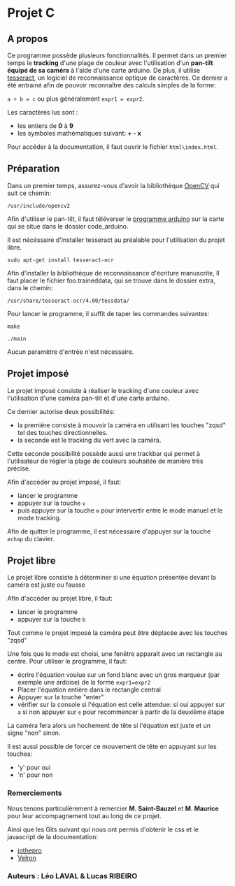 # Projet C 

## A propos

Ce programme possède plusieurs fonctionnalités. Il permet dans un premier temps le **tracking** d'une plage de couleur avec l'utilisation d'un **pan-tilt équipé de sa caméra** à l'aide d'une carte arduino. De plus, il utilise [tesseract](https://github.com/tesseract-ocr/tesseract), un logiciel de reconnaissance optique de caractères. Ce dernier a été entrainé afin de pouvoir reconnaître des calculs simples de la forme:

`a + b = c` ou plus généralement `expr1 = expr2`.

Les caractères lus sont : 
* les entiers de **0** à **9**
* les symboles mathématiques suivant: **+ - x**

Pour accéder à la documentation, il faut ouvrir le fichier `html\index.html`.

## Préparation

Dans un premier temps, assurez-vous d'avoir la bibliothèque [OpenCV](https://docs.opencv.org/master/) qui suit ce chemin:
```
/usr/include/opencv2
```

Afin d'utiliser le pan-tilt, il faut téléverser le [programme arduino](./code_arduino/) sur la carte qui se situe dans le dossier code_arduino.


Il est nécéssaire d'installer tesseract au préalable pour l'utilisation du projet libre. 

```
sudo apt-get install tesseract-ocr
```

Afin d'installer la bibliothèque de reconnaissance d'écriture manuscrite, Il faut placer le fichier foo.traineddata, qui se trouve dans le dossier extra, dans le chemin:
```
/usr/share/tesseract-ocr/4.00/tessdata/
```

Pour lancer le programme, il suffit de taper les commandes suivantes:
```
make

./main 
```

Aucun paramètre d'entrée n'est nécessaire.


## Projet imposé
Le projet imposé consiste à réaliser le tracking d'une couleur avec l'utilisation d'une caméra pan-tilt et d'une carte arduino.

Ce dernier autorise deux possibilités: 
- la première consiste à mouvoir la caméra en utilisant les touches "zqsd" tel des touches directionnelles.
- la seconde est le tracking du vert avec la caméra.

Cette seconde possibilité possède aussi une trackbar qui permet à l'utilisateur de régler la plage de couleurs souhaitée de manière très précise.

Afin d'accéder au projet imposé, il faut:
- lancer le programme
- appuyer sur la touche `v`
- puis appuyer sur la touche `m` pour intervertir entre le mode manuel et le mode tracking.

Afin de quitter le programme, il est nécessaire d'appuyer sur la touche `echap` du clavier.

## Projet libre
Le projet libre consiste à déterminer si une équation présentée devant la caméra est juste ou fausse

Afin d'accéder au projet libre, il faut:
- lancer le programme
- appuyer sur la touche `b`

Tout comme le projet imposé la caméra peut être déplacée avec les touches "zqsd"

Une fois que le mode est choisi, une fenêtre apparait avec un rectangle au centre. Pour utiliser le programme, il faut:
- écrire l'équation voulue sur un fond blanc avec un gros marqueur (par exemple une ardoise) de la forme `expr1=expr2`
- Placer l'équation entière dans le rectangle central 
- Appuyer sur la touche "enter"
- vérifier sur la console si l'équation est celle attendue: si oui appuyer sur `a` si non appuyer sur `e` pour recommencer à partir de la deuxième étape

La caméra fera alors un hochement de tête si l'équation est juste et un signe "non" sinon.

Il est aussi possible de forcer ce mouvement de tête en appuyant sur les touches:
* 'y' pour oui
* 'n' pour non


### Remerciements
Nous tenons particulièrement à remercier **M. Saint-Bauzel** et **M. Maurice** pour leur accompagnement tout au long de ce projet.

Ainsi que les Gits suivant qui nous ont permis d'obtenir le css et le javascript de la documentation:
* [jothepro](https://github.com/jothepro/doxygen-awesome-css) 
* [Velron](https://github.com/Velron/doxygen-bootstrapped)

### Auteurs : Léo LAVAL & Lucas RIBEIRO
